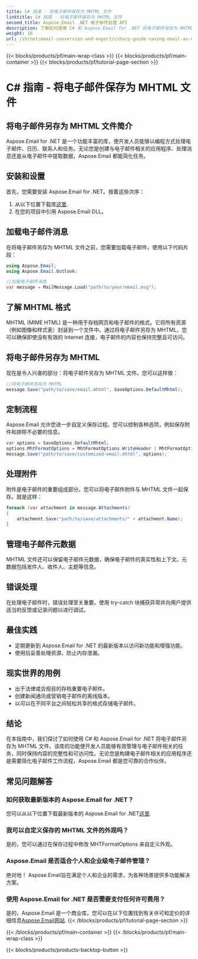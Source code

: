 ```yaml
---
title: C# 指南 - 将电子邮件保存为 MHTML 文件
linktitle: C# 指南 - 将电子邮件保存为 MHTML 文件
second_title: Aspose.Email .NET 电子邮件处理 API
description: 了解如何使用 C# 和 Aspose.Email for .NET 将电子邮件另存为 MHTML 文件。包含代码示例和常见问题解答的分步指南。
weight: 16
url: /zh/net/email-conversion-and-export/csharp-guide-saving-email-as-mhtml-file/
---
```


{{< blocks/products/pf/main-wrap-class >}}
{{< blocks/products/pf/main-container >}}
{{< blocks/products/pf/tutorial-page-section >}}

# C# 指南 - 将电子邮件保存为 MHTML 文件


## 将电子邮件另存为 MHTML 文件简介

Aspose.Email for .NET 是一个功能丰富的库，使开发人员能够以编程方式处理电子邮件、日历、联系人和任务。无论您是创建与电子邮件相关的应用程序、处理消息还是从电子邮件中提取数据，Aspose.Email 都能简化任务。

## 安装和设置

首先，您需要安装 Aspose.Email for .NET。按着这些次序：

1. 从以下位置下载库[这里](https://releases.aspose.com/email/net).
2. 在您的项目中引用 Aspose.Email DLL。

## 加载电子邮件消息

在将电子邮件另存为 MHTML 文件之前，您需要加载电子邮件。使用以下代码片段：

```csharp
using Aspose.Email;
using Aspose.Email.Outlook;

//加载电子邮件消息
var message = MailMessage.Load("path/to/your/email.msg");
```

## 了解 MHTML 格式

MHTML (MIME HTML) 是一种用于存档网页和电子邮件的格式。它将所有资源（例如图像和样式表）封装到一个文件中。通过将电子邮件另存为 MHTML，您可以确保即使没有有效的 Internet 连接，电子邮件的内容也保持完整且可访问。

## 将电子邮件另存为 MHTML

现在是令人兴奋的部分：将电子邮件另存为 MHTML 文件。您可以这样做：

```csharp
//将电子邮件另存为 MHTML
message.Save("path/to/save/email.mhtml", SaveOptions.DefaultMhtml);
```

## 定制流程

Aspose.Email 允许您进一步自定义保存过程。您可以控制各种选项，例如保存附件和排除不必要的信息。

```csharp
var options = SaveOptions.DefaultMhtml;
options.MhtFormatOptions = MhtFormatOptions.WriteHeader | MhtFormatOptions.HideExtraPrintHeader;
message.Save("path/to/save/customized-email.mhtml", options);
```

## 处理附件

附件是电子邮件的重要组成部分。您可以将电子邮件附件与 MHTML 文件一起保存。就是这样：

```csharp
foreach (var attachment in message.Attachments)
{
    attachment.Save("path/to/save/attachments/" + attachment.Name);
}
```

## 管理电子邮件元数据

MHTML 文件还可以保留电子邮件元数据，确保电子邮件的真实性和上下文。元数据包括发件人、收件人、主题等信息。

## 错误处理

在处理电子邮件时，错误处理至关重要。使用 try-catch 块捕获异常并向用户提供适当的反馈或记录问题以进行调试。

## 最佳实践

- 定期更新到 Aspose.Email for .NET 的最新版本以访问新功能和增强功能。
- 使用后妥善处理资源，防止内存泄漏。

## 现实世界的用例

- 出于法律或合规目的存档重要电子邮件。
- 创建新闻通讯或营销电子邮件的离线版本。
- 以可以在不同平台之间轻松共享的格式存储电子邮件。

## 结论

在本指南中，我们探讨了如何使用 C# 和 Aspose.Email for .NET 将电子邮件另存为 MHTML 文件。该库的功能使开发人员能够有效管理与电子邮件相关的任务，同时保持内容的完整性和可访问性。无论您是构建电子邮件相关的应用程序还是需要简化电子邮件工作流程，Aspose.Email 都是您可靠的合作伙伴。

## 常见问题解答

### 如何获取最新版本的 Aspose.Email for .NET？

您可以从以下位置下载最新版本的 Aspose.Email for .NET[这里](https://releases.aspose.com/email/net).

### 我可以自定义保存的 MHTML 文件的外观吗？

是的，您可以通过在保存过程中修改 MHTFormatOptions 来自定义外观。

### Aspose.Email 是否适合个人和企业级电子邮件管理？

绝对地！ Aspose.Email旨在满足个人和企业的需求，为各种场景提供多功能解决方案。

### 使用 Aspose.Email for .NET 是否需要支付任何许可费用？

是的，Aspose.Email 是一个商业库。您可以在以下位置找到有关许可和定价的详细信息[Aspose.Email网站](https://www.aspose.com/purchase/default.aspx).
{{< /blocks/products/pf/tutorial-page-section >}}

{{< /blocks/products/pf/main-container >}}
{{< /blocks/products/pf/main-wrap-class >}}

{{< blocks/products/products-backtop-button >}}
